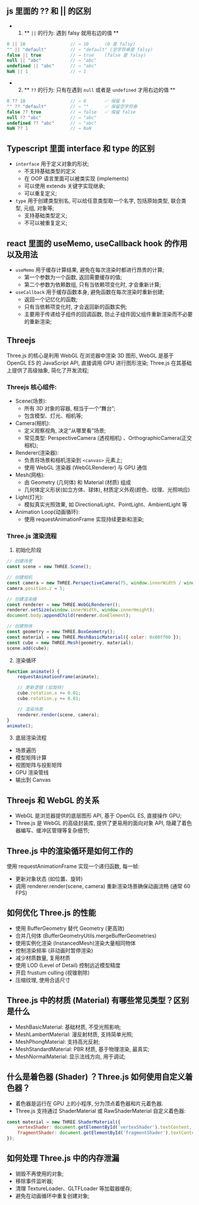 ## js 里面的 ?? 和 || 的区别


- 1. ** `||` 的行为: 遇到 falsy 就用右边的值 **

```js
0 || 10                 // → 10      (0 是 falsy)
"" || "default"         // → "default" (空字符串是 falsy)
false || true           // → true    (false 是 falsy)
null || "abc"           // → "abc"
undefined || "abc"      // → "abc"
NaN || 1                // → 1
```

- 2. ** `??` 的行为: 只有在遇到 `null` 或者是 `undefined` 才用右边的值 **

```js
0 ?? 10                 // → 0       ✅ 保留 0
"" ?? "default"         // → ""      ✅ 保留空字符串
false ?? true           // → false   ✅ 保留 false
null ?? "abc"           // → "abc"
undefined ?? "abc"      // → "abc"
NaN ?? 1                // → NaN
```

## Typescript 里面 interface 和 type 的区别

- `interface` 用于定义对象的形状;
    - 不支持基础类型的定义
    - 在 OOP 语言里面可以被类实现 (implements)
    - 可以使用 extends 关键字实现继承;
    - 可以重复定义;
- `type` 用于创建类型别名, 可以给任意类型取一个名字, 包括原始类型, 联合类型, 元组, 对象等;
    - 支持基础类型定义;
    - 不可以被重复定义;


## react 里面的 useMemo, useCallback hook 的作用以及用法

- `useMemo` 用于缓存计算结果, 避免在每次渲染时都进行昂贵的计算;
    - 第一个参数为一个函数, 返回需要缓存的值;
    - 第二个参数为依赖数组, 只有当依赖项变化时, 才会重新计算;
- `useCallback` 用于缓存函数本身, 避免函数在每次渲染时重新创建;
    - 返回一个记忆化的函数;
    - 只有当依赖项变化时, 才会返回新的函数实例;
    - 主要用于传递给子组件的回调函数, 防止子组件因父组件重新渲染而不必要的重新渲染;




## Threejs 

Three.js 的核心是利用 WebGL 在浏览器中渲染 3D 图形, WebGL 是基于 OpenGL ES 的 JavaScript API, 直接调用 GPU 进行图形渲染; Three.js 在其基础上提供了高级抽象, 简化了开发流程;

### Threejs 核心组件:

- Scene(场景):
    - 所有 3D 对象的容器, 相当于一个“舞台”;
    - 包含模型、灯光、相机等;
- Camera(相机):
    - 定义观察视角, 决定“从哪里看”场景;
    - 常见类型: PerspectiveCamera (透视相机) 、OrthographicCamera(正交相机);
- Renderer(渲染器):
    - 负责将场景和相机渲染到 `<canvas>` 元素上;
    - 使用 WebGL 渲染器 (WebGLRenderer) 与 GPU 通信
- Mesh(网格):
    - 由 Geometry (几何体) 和 Material (材质) 组成
    - 几何体定义形状(如立方体、球体), 材质定义外观(颜色、纹理、光照响应)
- Light(灯光):
    - 模拟真实光照效果, 如 DirectionalLight、PointLight、AmbientLight 等
- Animation Loop(动画循环):
    - 使用 requestAnimationFrame 实现持续更新和渲染;


### Three.js 渲染流程

1. 初始化阶段

```js
// 创建场景
const scene = new THREE.Scene();

// 创建相机
const camera = new THREE.PerspectiveCamera(75, window.innerWidth / window.innerHeight, 0.1, 1000);
camera.position.z = 5;

// 创建渲染器
const renderer = new THREE.WebGLRenderer();
renderer.setSize(window.innerWidth, window.innerHeight);
document.body.appendChild(renderer.domElement);

// 创建物体
const geometry = new THREE.BoxGeometry();
const material = new THREE.MeshBasicMaterial({ color: 0x00ff00 });
const cube = new THREE.Mesh(geometry, material);
scene.add(cube);
```

2. 渲染循环

```js
function animate() {
    requestAnimationFrame(animate);

    // 更新逻辑 (如旋转)
    cube.rotation.x += 0.01;
    cube.rotation.y += 0.01;

    // 渲染场景
    renderer.render(scene, camera);
}
animate();
```

3. 底层渲染流程

- 场景遍历
- 模型矩阵计算
- 视图矩阵与投影矩阵
- GPU 渲染管线
- 输出到 Canvas


## Threejs 和 WebGL 的关系

- WebGL 是浏览器提供的底层图形 API, 基于 OpenGL ES, 直接操作 GPU;
- Three.js 是 WebGL 的高级封装库, 提供了更易用的面向对象 API, 隐藏了着色器编写、缓冲区管理等复杂细节;


## Three.js 中的渲染循环是如何工作的

使用 requestAnimationFrame 实现一个递归函数, 每一帧: 

- 更新对象状态 (如位置、旋转)
- 调用 renderer.render(scene, camera) 重新渲染场景确保动画流畅 (通常 60 FPS)


## 如何优化 Three.js 的性能

- 使用 BufferGeometry 替代 Geometry (更高效)
- 合并几何体 (BufferGeometryUtils.mergeBufferGeometries)
- 使用实例化渲染 (InstancedMesh)渲染大量相同物体
- 控制渲染频率 (非动画时暂停渲染)
- 减少材质数量, 复用材质
- 使用 LOD (Level of Detail) 控制远近模型精度
- 开启 frustum culling (视锥剔除)
- 压缩纹理, 使用合适尺寸


## Three.js 中的材质 (Material) 有哪些常见类型？区别是什么

- MeshBasicMaterial: 基础材质, 不受光照影响;
- MeshLambertMaterial: 漫反射材质, 支持简单光照;
- MeshPhongMaterial: 支持高光反射;
- MeshStandardMaterial: PBR 材质, 基于物理渲染, 最真实;
- MeshNormalMaterial: 显示法线方向, 用于调试;


## 什么是着色器 (Shader) ？Three.js 如何使用自定义着色器？

- 着色器是运行在 GPU 上的小程序, 分为顶点着色器和片元着色器.
- Three.js 支持通过 ShaderMaterial 或 RawShaderMaterial 自定义着色器:

```js
const material = new THREE.ShaderMaterial({
    vertexShader: document.getElementById('vertexShader').textContent,
    fragmentShader: document.getElementById('fragmentShader').textContent
});
```

## 如何处理 Three.js 中的内存泄漏

- 销毁不再使用的对象;
- 移除事件监听器;
- 清理 TextureLoader、GLTFLoader 等加载器缓存;
- 避免在动画循环中重复创建对象;
















